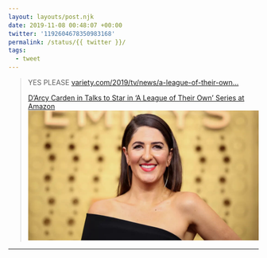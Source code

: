 ```yaml
---
layout: layouts/post.njk
date: 2019-11-08 00:48:07 +00:00
twitter: '1192604678350983168'
permalink: /status/{{ twitter }}/
tags: 
  - tweet
---
```


> YES PLEASE [variety.com/2019/tv/news/a-league-of-their-own…](https://variety.com/2019/tv/news/a-league-of-their-own-series-amazon-darcy-carden-1203397813/)
> 
> [<span>D’Arcy Carden in Talks to Star in ‘A League of Their Own’ Series at Amazon</span> ![D’Arcy on the red carpet](/img/1192604678350983168.jpg)](https://variety.com/2019/tv/news/a-league-of-their-own-series-amazon-darcy-carden-1203397813/)

---
